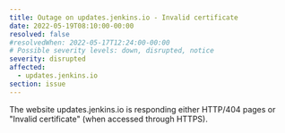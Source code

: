 ```yaml
---
title: Outage on updates.jenkins.io - Invalid certificate
date: 2022-05-19T08:10:00-00:00
resolved: false
#resolvedWhen: 2022-05-17T12:24:00-00:00
# Possible severity levels: down, disrupted, notice
severity: disrupted
affected:
  - updates.jenkins.io
section: issue
---
```


The website updates.jenkins.io is responding either HTTP/404 pages or "Invalid certificate" (when accessed through HTTPS).
